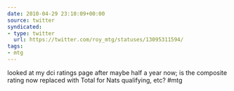 ```yaml
---
date: 2010-04-29 23:10:09+00:00
source: twitter
syndicated:
- type: twitter
  url: https://twitter.com/roy_mtg/statuses/13095311594/
tags:
- mtg
---
```


looked at my dci ratings page after maybe half a year now; is the composite rating now replaced with Total for Nats qualifying, etc? #mtg